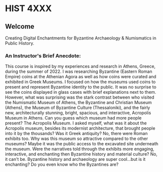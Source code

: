 # HIST 4XXX

## Welcome

Creating Digital Enchantments for Byzantine Archaeology & Numismatics in Public History.

### An Instructor's Brief Anecdote:

This course is inspired by my experiences and research in Athens, Greece, during the summer of 2022. I was researching Byzantine (Eastern Roman Empire) coins at the Athenian Agora as well as how coins were curated and exhibited in Greek Museums. I focused on how the museums used coins to present and represent Byzantine identity to the public. It was no surprise to see the coins displayed in glass cases with brief explanations next to them. However, what was surprising was the stark contrast between who visited the Numismatic Museum of Athens, the Byzantine and Christian Museum (Athens), the Museum of Byzantine Culture (Thessaloniki), and the fairly new, architecturally stunning, bright, spacious, and interactive, Acropolis Museum in Athens.  Can you guess which museum had more people present?  The Acropolis Museum. I asked myself, what was it about the Acropolis museum, besides its modernist architecture, that brought people into it by the thousands? Was it Greek antiquity? No, there were Roman exhibits too. Why was this museum so attractive compared to the other museums? Maybe it was the public access to the excavated site underneath the museum. Were the narratives told through the exhibits more engaging, interactive, and enchanting then Byzantine history and material culture? No, it can't be. Byzantine history and archaeology are super cool...but is it enchanting? Do you even know who the Byzantines are?
